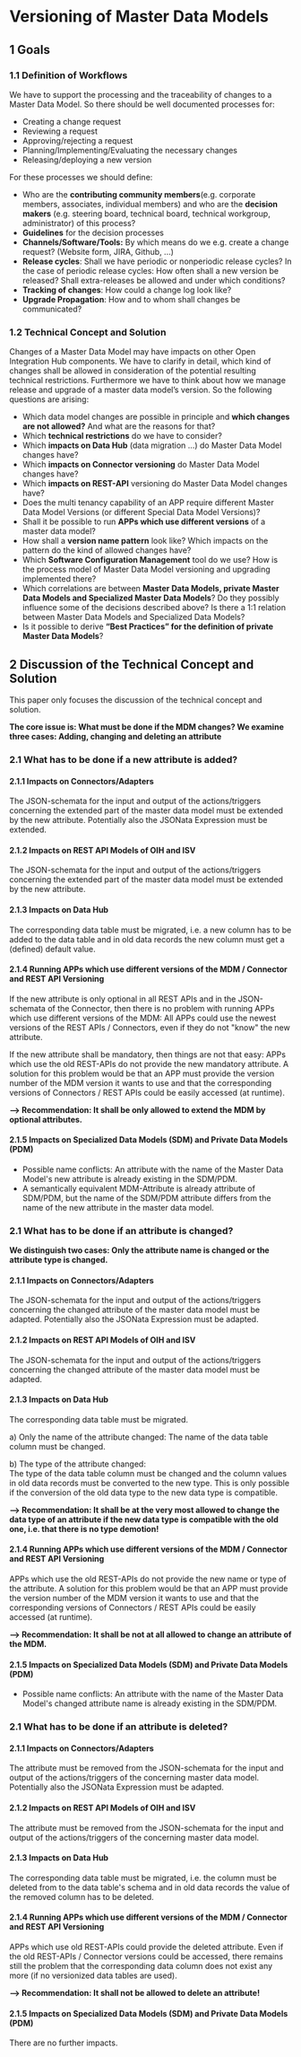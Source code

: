 # Versioning of Master Data Models

## 1 Goals

### 1.1 Definition of Workflows

We have to support the processing and the traceability of changes to a Master Data Model. So there should be well documented processes for:

* Creating a change request  
* Reviewing a request
* Approving/rejecting a request
* Planning/Implementing/Evaluating the necessary changes
* Releasing/deploying a new version

For these processes we should define:

* Who are the **contributing community members**(e.g. corporate members, associates,  individual members) and who are
 the **decision makers** (e.g. steering board, technical board, technical workgroup, administrator) of this process? 
* **Guidelines** for the decision processes
* **Channels/Software/Tools:** By which means do we e.g. create a change request? (Website form, JIRA, Github, ...)
* **Release cycles**: Shall we have periodic or nonperiodic release cycles? In the case of periodic release cycles: 
How often shall a new version be released? Shall extra-releases be allowed and under which conditions?
* **Tracking of changes**: How could a change log look like? 
* **Upgrade Propagation**: How and to whom shall changes be communicated?

### 1.2 Technical Concept and Solution

Changes of a Master Data Model may have impacts on other Open Integration Hub components. We have to clarify in detail, which kind of changes shall be allowed in consideration of the potential resulting technical restrictions. Furthermore we have to think about how we manage release and upgrade of a master data model’s version. So the following questions are arising:

* Which data model changes are possible in principle and **which changes are not allowed?** And what are the reasons for
 that?
* Which **technical restrictions** do we have to consider?
* Which **impacts on Data Hub** (data migration …) do Master Data Model changes have?
* Which **impacts on Connector versioning** do Master Data Model changes have?
* Which **impacts on REST-API**  versioning do Master Data Model changes have?
* Does the multi tenancy capability of an APP require different Master Data Model Versions (or different Special Data
 Model Versions)?
* Shall it be possible to run **APPs which use different versions** of a master data model?
* How shall a **version name pattern** look like? Which impacts on the pattern do the kind of allowed changes have?
* Which **Software Configuration Management** tool do we use? How is the process model of Master Data Model versioning 
and upgrading implemented there?
* Which correlations are between **Master Data Models, private Master Data Models and Specialized Master Data Models**? 
Do they possibly influence some of the decisions described above? Is there a 1:1 relation between Master Data Models 
and Specialized Data Models?
* Is it possible to derive **“Best Practices” for the definition of private Master Data Models**?


## 2 Discussion of the Technical Concept and Solution

This paper only focuses the discussion of the technical concept and solution.

**The core issue is: What must be done if the MDM changes? We examine three cases: Adding, changing and deleting 
an attribute**

### 2.1 What has to be done if a new attribute is added?

#### 2.1.1 Impacts on Connectors/Adapters
The JSON-schemata for the input and output of the actions/triggers concerning the extended part of the master data model must be extended by the new attribute. Potentially also the JSONata Expression must be extended.

#### 2.1.2 Impacts on REST API Models of OIH and ISV

The JSON-schemata for the input and output of the actions/triggers concerning the extended part of the master data model must be extended by the new attribute.

#### 2.1.3 Impacts on Data Hub
The corresponding data table must be migrated, i.e. a new column has to be added to the data table and in old data 
records the new column must get a (defined) default value.

#### 2.1.4 Running APPs which use different versions of the MDM / Connector and REST API Versioning
If the new attribute is only optional in all REST APIs and in the JSON-schemata of the Connector, then there is 
no problem with running APPs which use different versions of the MDM: All APPs could use the newest versions of the 
REST APIs / Connectors, even if they do not "know" the new attribute.

If the new attribute shall be mandatory, then things are not that easy: APPs which use the old REST-APIs do not 
provide the new mandatory attribute. A solution for this problem would be that an APP must provide the 
version number of the MDM version it wants to use and that the corresponding versions of Connectors / REST APIs could 
be easily accessed (at runtime).

**--> Recommendation: It shall be only allowed to extend the MDM by optional attributes.**

#### 2.1.5 Impacts on Specialized Data Models (SDM) and Private Data Models (PDM)
* Possible name conflicts: An attribute with the name of the Master Data Model's new attribute is already existing in the SDM/PDM.
* A semantically equivalent MDM-Attribute is already attribute of SDM/PDM, but the name of the SDM/PDM attribute differs from the name of the new attribute in the master data model.

### 2.1 What has to be done if an attribute is changed?

**We distinguish two cases: Only the attribute name is changed or the attribute type is changed.**

#### 2.1.1 Impacts on Connectors/Adapters
The JSON-schemata for the input and output of the actions/triggers concerning the changed attribute of the master data 
model must be adapted. Potentially also the JSONata Expression must be adapted.

#### 2.1.2 Impacts on REST API Models of OIH and ISV

The JSON-schemata for the input and output of the actions/triggers concerning the changed attribute of the master 
data model must be adapted.

#### 2.1.3 Impacts on Data Hub
The corresponding data table must be migrated.

a) Only the name of the attribute changed: 
   The name of the data table column must be changed.
   
b)  The type of the attribute changed:  
    The type of the data table column must be changed and the column values in old data records must be converted to 
    the new type. This is only possible if the conversion of the old data type to the new data type is compatible.
    
**--> Recommendation: It shall be at the very most allowed to change the data type of an attribute if the new data type
 is compatible with the old one, i.e. that there is no type demotion!**

#### 2.1.4 Running APPs which use different versions of the MDM / Connector and REST API Versioning

APPs which use the old REST-APIs do not provide the new name or type of the attribute. A solution for this problem would be that an APP must provide the 
version number of the MDM version it wants to use and that the corresponding versions of Connectors / REST APIs could 
be easily accessed (at runtime).

**--> Recommendation: It shall be not at all allowed to change an attribute of the MDM.**

#### 2.1.5 Impacts on Specialized Data Models (SDM) and Private Data Models (PDM)
* Possible name conflicts: An attribute with the name of the Master Data Model's changed attribute name is already 
existing in the SDM/PDM.

### 2.1 What has to be done if an attribute is deleted?

#### 2.1.1 Impacts on Connectors/Adapters
The attribute must be removed from the JSON-schemata for the input and output of the actions/triggers of the concerning master data 
model. Potentially also the JSONata Expression must be adapted.

#### 2.1.2 Impacts on REST API Models of OIH and ISV

The attribute must be removed from the JSON-schemata for the input and output of the actions/triggers of the 
concerning master data model.

#### 2.1.3 Impacts on Data Hub
The corresponding data table must be migrated, i.e. the column must be deleted from to the data table's schema and in 
old data records the value of the removed column has to be deleted.

#### 2.1.4 Running APPs which use different versions of the MDM / Connector and REST API Versioning

APPs which use old REST-APIs could provide the deleted attribute. Even if the old REST-APIs / Connector versions 
could be accessed, there remains still the problem that the corresponding data column does not exist any more (if no 
versionized data tables are used).

**--> Recommendation: It shall not be allowed to delete an attribute!**

#### 2.1.5 Impacts on Specialized Data Models (SDM) and Private Data Models (PDM)
There are no further impacts.


